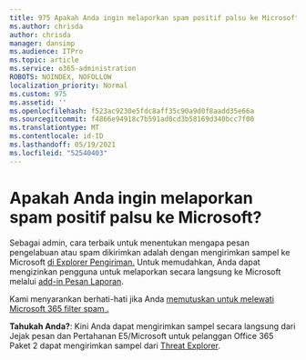 ```yaml
---
title: 975 Apakah Anda ingin melaporkan spam positif palsu ke Microsoft?
ms.author: chrisda
author: chrisda
manager: dansimp
ms.audience: ITPro
ms.topic: article
ms.service: o365-administration
ROBOTS: NOINDEX, NOFOLLOW
localization_priority: Normal
ms.custom: 975
ms.assetid: ''
ms.openlocfilehash: f523ac9230e5fdc8aff35c90a9d0f8aadd35e66a
ms.sourcegitcommit: f4866e94918c7b591ad0cd3b58169d340bcc7f00
ms.translationtype: MT
ms.contentlocale: id-ID
ms.lasthandoff: 05/19/2021
ms.locfileid: "52540403"
---
```

# <a name="would-you-like-to-report-a-spam-false-positive-to-microsoft"></a>Apakah Anda ingin melaporkan spam positif palsu ke Microsoft?

Sebagai admin, cara terbaik untuk menentukan mengapa pesan pengelabuan atau spam dikirimkan adalah dengan mengirimkan sampel ke Microsoft [di Explorer Pengiriman.](https://protection.office.com/reportsubmission) Untuk memudahkan, Anda dapat mengizinkan pengguna untuk melaporkan secara langsung ke Microsoft melalui [add-in Pesan Laporan](https://appsource.microsoft.com/product/office/WA104381180?src=office&tab=Overview).

Kami menyarankan berhati-hati jika Anda [memutuskan untuk melewati Microsoft 365 filter spam .](/exchange/troubleshoot/antispam/cautions-against-bypassing-spam-filters)

**Tahukah Anda?**: Kini Anda dapat [](https://protection.office.com/messagetrace) mengirimkan sampel secara langsung dari Jejak pesan dan Pertahanan E5/Microsoft untuk pelanggan Office 365 Paket 2 dapat mengirimkan sampel dari [Threat Explorer](/microsoft-365/security/office-365-security/threat-explorer).
